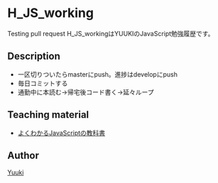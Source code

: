 H_JS_working
====
Testing pull request
H_JS_workingはYUUKIのJavaScript勉強履歴です。

## Description

- 一区切りついたらmasterにpush。進捗はdevelopにpush
- 毎日コミットする
- 通勤中に本読む→帰宅後コード書く→延々ループ

##  Teaching material

- [よくわかるJavaScriptの教科書](https://amzn.to/2WxG11E)

## Author

[Yuuki](https://github.com/YuukiTetsuya)
